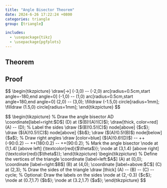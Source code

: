 ```yaml
---
title: "Angle Bisector Theorem"
date: 2024-6-26 17:22:24 +0800
categories: triangle
group: [triangle]

includes: 
  - \usepackage{tikz}
  - \usepackage{pgfplots}
---
```


## Theorem

## Proof 



<p>
<script src="https://i.upmath.me/latex.js"></script>
$$
\begin{tikzpicture}
\draw[->] (-3,0) -- (-2,0) arc[radius=0.5cm,start angle=-180,end angle=0] (-1,0) -- (1,0) arc[radius=0.5cm,start angle=180,end angle=0] (2,0) -- (3,0);
\filldraw (-1.5,0) circle[radius=1mm];
\filldraw (1.5,0) circle[radius=1mm];
\end{tikzpicture}
$$
</p>



<p>
<script src="https://i.upmath.me/latex.js"></script>
$$
\begin{tikzpicture}
 % Draw the angle bisector AD
\coordinate[label=right:$D$] (D) at ($(B)!(A)!(C)$);
\draw[thick, color=red] (A) -- (D);
 % Label the sides 
\draw ($(B)!0.5!(C)$) node[above] {$c$};
\draw ($(A)!0.5!(C)$) node[above] {$b$};
\draw ($(A)!0.5!(B)$) node[below] {$a$};
 % Draw right angles
\draw [color=blue] ($(A)!0.6!(D)$) -- ++(-90:0.2) -- ++(180:0.2) -- ++(90:0.2);
% Mark the angle bisector
\node at (1,1.4) [above left] {\textcolor{red}{$\theta$}};
\node at (3,1.4) [above right] {\textcolor{red}{$\theta$}};
\end{tikzpicture}
\begin{tikzpicture}
% Define the vertices of the triangle
\coordinate [label=left:$A$] (A) at (0,0);
\coordinate [label=right:$B$] (B) at (4,0);
\coordinate [label=above:$C$] (C) at (2,3);
% Draw the sides of the triangle
\draw [thick] (A) -- (B) -- (C) -- cycle;
% Optional: Draw the labels on the sides
\node at (2,-0.3) {$c$};
\node at (0.7,1.7) {$b$};
\node at (3.2,1.7) {$a$};
\end{tikzpicture}
$$
</p>